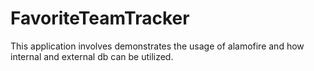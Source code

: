 # FavoriteTeamTracker
This application involves demonstrates the usage of alamofire and how internal and external db can be utilized.
